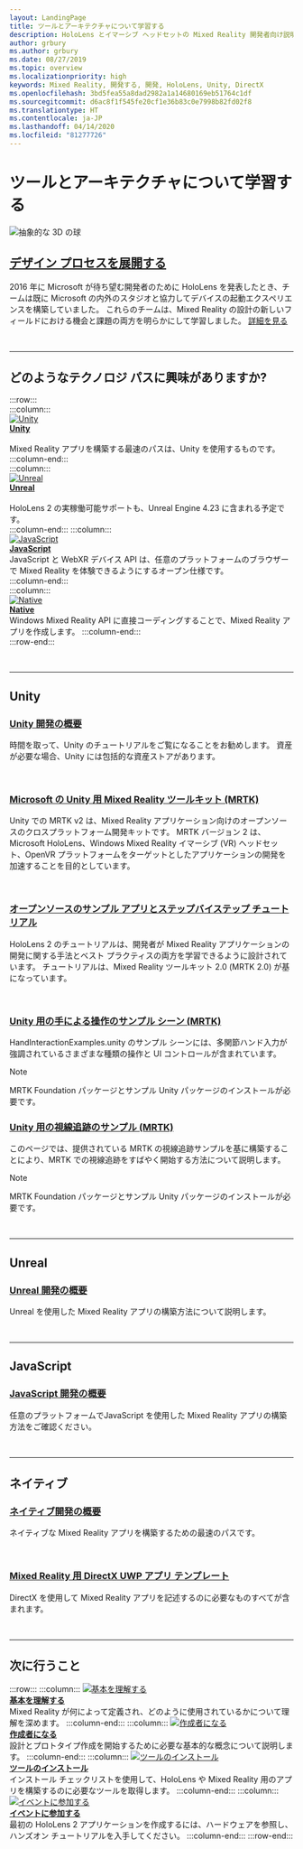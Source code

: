 ```yaml
---
layout: LandingPage
title: ツールとアーキテクチャについて学習する
description: HoloLens とイマーシブ ヘッドセットの Mixed Reality 開発者向け説明書です。
author: grbury
ms.author: grbury
ms.date: 08/27/2019
ms.topic: overview
ms.localizationpriority: high
keywords: Mixed Reality, 開発する, 開発, HoloLens, Unity, DirectX
ms.openlocfilehash: 3bd5fea55a8dad2982a1a14680169eb51764c1df
ms.sourcegitcommit: d6ac8f1f545fe20cf1e36b83c0e7998b82fd02f8
ms.translationtype: HT
ms.contentlocale: ja-JP
ms.lasthandoff: 04/14/2020
ms.locfileid: "81277726"
---
```

# <a name="learn-the-tools-and-architecture"></a>ツールとアーキテクチャについて学習する

![抽象的な 3D の球](images/07_Development.png)

## <a name="expand-your-design-process"></a>[デザイン プロセスを展開する](case-study-expanding-the-design-process-for-mixed-reality.md)

2016 年に Microsoft が待ち望む開発者のために HoloLens を発表したとき、チームは既に Microsoft の内外のスタジオと協力してデバイスの起動エクスペリエンスを構築していました。 これらのチームは、Mixed Reality の設計の新しいフィールドにおける機会と課題の両方を明らかにして学習しました。 [詳細を見る](case-study-expanding-the-design-process-for-mixed-reality.md)


<br>

---


## <a name="what-technology-path-are-you-interested-in"></a>どのようなテクノロジ パスに興味がありますか? 


:::row:::   
    :::column:::    
       [![Unity](images/unity_logo.png)](development.md#unity)<br>
        **[Unity](development.md#unity)**<br>   
        Mixed Reality アプリを構築する最速のパスは、Unity を使用するものです。 
    :::column-end:::    
    :::column:::    
        [![Unreal](images/Unreal_logo.png)](development.md#unreal)<br>
         **[Unreal](development.md#unreal)**<br>    
        HoloLens 2 の実稼働可能サポートも、Unreal Engine 4.23 に含まれる予定です。    
    :::column-end:::
    :::column:::    
        [![JavaScript](images/web-logo.png)](development.md#javascript)<br>
        **[JavaScript](development.md#javascript)**<br>
        JavaScript と WebXR デバイス API は、任意のプラットフォームのブラウザーで Mixed Reality を体験できるようにするオープン仕様です。    
    :::column-end:::        
    :::column:::    
        [![Native](images/VisualStudio-small_logo.png)](development.md#native)<br>
        **[Native](development.md#native)**<br> 
        Windows Mixed Reality API に直接コーディングすることで、Mixed Reality アプリを作成します。 
    :::column-end:::    
:::row-end:::

<br>

---

## <a name="unity"></a>Unity


### <a name="unity-development-overview"></a>[Unity 開発の概要](unity-development-overview.md)
時間を取って、Unity のチュートリアルをご覧になることをお勧めします。 資産が必要な場合、Unity には包括的な資産ストアがあります。 

<br>

### <a name="microsofts-mixed-reality-toolkit-mrtk-for-unity"></a>[Microsoft の Unity 用 Mixed Reality ツールキット (MRTK)](mrtk-getting-started.md)
Unity での MRTK v2 は、Mixed Reality アプリケーション向けのオープンソースのクロスプラットフォーム開発キットです。 MRTK バージョン 2 は、Microsoft HoloLens、Windows Mixed Reality イマーシブ (VR) ヘッドセット、OpenVR プラットフォームをターゲットとしたアプリケーションの開発を加速することを目的としています。

<br>

### <a name="open-source-sample-apps-and-step-by-step-tutorials"></a>[オープンソースのサンプル アプリとステップバイステップ チュートリアル](tutorials.md)
HoloLens 2 のチュートリアルは、開発者が Mixed Reality アプリケーションの開発に関する手法とベスト プラクティスの両方を学習できるように設計されています。 チュートリアルは、Mixed Reality ツールキット 2.0 (MRTK 2.0) が基になっています。

<br>

### <a name="hand-interaction-examples-scene-mrtk-for-unity"></a>[Unity 用の手による操作のサンプル シーン (MRTK)](https://microsoft.github.io/MixedRealityToolkit-Unity/Documentation/GettingStartedWithTheMRTK.html#open-and-run-the-handinteractionexamples-scene-in-editor)
HandInteractionExamples.unity のサンプル シーンには、多関節ハンド入力が強調されているさまざまな種類の操作と UI コントロールが含まれています。
>[!NOTE]
>MRTK Foundation パッケージとサンプル Unity パッケージのインストールが必要です。

### <a name="eye-tracking-examples-mrtk-for-unity"></a>[Unity 用の視線追跡のサンプル (MRTK)](https://microsoft.github.io/MixedRealityToolkit-Unity/Documentation/EyeTracking/EyeTracking_ExamplesOverview.html)
このページでは、提供されている MRTK の視線追跡サンプルを基に構築することにより、MRTK での視線追跡をすばやく開始する方法について説明します。
>[!NOTE]
>MRTK Foundation パッケージとサンプル Unity パッケージのインストールが必要です。

<br>

---

## <a name="unreal"></a>Unreal

### <a name="unreal-development-overview"></a>[Unreal 開発の概要](unreal-development-overview.md)
Unreal を使用した Mixed Reality アプリの構築方法について説明します。

<br>

---

## <a name="javascript"></a>JavaScript   

### <a name="javascript-development-overview"></a>[JavaScript 開発の概要](javascript-development-overview.md)   
任意のプラットフォームでJavaScript を使用した Mixed Reality アプリの構築方法をご確認ください。

<br>

---

## <a name="native"></a>ネイティブ


### <a name="native-development-overview"></a>[ネイティブ開発の概要](directx-development-overview.md)
ネイティブな Mixed Reality アプリを構築するための最速のパスです。

<br>

### <a name="directx-uwp-app-templates-for-mixed-reality"></a>[Mixed Reality 用 DirectX UWP アプリ テンプレート](https://marketplace.visualstudio.com/items?itemName=WindowsMixedRealityteam.WindowsMixedRealityAppTemplatesVSIX)
DirectX を使用して Mixed Reality アプリを記述するのに必要なものすべてが含まれます。

<br>

---


## <a name="what-would-you-like-to-do-next"></a>次に行うこと


:::row:::
    :::column:::
       [![基本を理解する](images/icon-lightbulb.png)](index.md#understand-the-basics)<br>
        **[基本を理解する](index.md#understand-the-basics)**<br>
        Mixed Reality が何によって定義され、どのように使用されているかについて理解を深めます。
    :::column-end:::
    :::column:::
        [![作成者になる](images/icon-design.jpg)](design.md)<br>
         **[作成者になる](design.md)**<br>
        設計とプロトタイプ作成を開始するために必要な基本的な概念について説明します。
    :::column-end:::
    :::column:::
        [![ツールのインストール](images/icon-developer.jpg)](install-the-tools.md)<br>
         **[ツールのインストール](install-the-tools.md)**<br>
        インストール チェックリストを使用して、HoloLens や Mixed Reality 用のアプリを構築するのに必要なツールを取得します。
    :::column-end:::
    :::column:::
        [![イベントに参加する](images/icon-calendar.jpg)](sf-academy-events.md)<br>
         **[イベントに参加する](sf-academy-events.md)**<br>
        最初の HoloLens 2 アプリケーションを作成するには、ハードウェアを参照し、ハンズオン チュートリアルを入手してください。
    :::column-end:::
:::row-end:::


<br>

<br>
